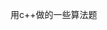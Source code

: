 <!--
 * @Author: TieJianKuDan
 * @Date: 2022-03-04 13:57:46
 * @LastEditors: TieJianKuDan
 * @LastEditTime: 2022-03-04 13:57:46
 * @FilePath: \AlgorithmProblem\README.md
 * @Description: 
 * Copyright (c) 2022 by TieJianKuDan, All Rights Reserved. 
-->

用c++做的一些算法题